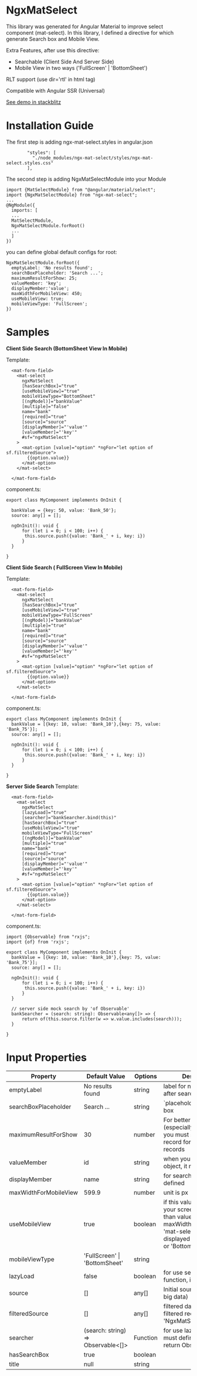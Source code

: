 # NgxMatSelect

This library was generated for Angular Material to improve select component (mat-select). In this library, I defined a
directive for <mat-select> which generate Search box and Mobile View.

Extra Features, after use this directive:

* Searchable (Client Side And Server Side)
* Mobile View in two ways ('FullScreen' | 'BottomSheet')

RLT support (use dir='rtl' in html tag)

Compatible with Angular SSR (Universal)

<a target="_blank" href="https://stackblitz.com/edit/ngx-mat-select?file=src/app/app.component.html">See demo in
stackblitz</a>

# Installation Guide

The first step is adding ngx-mat-select.styles in angular.json

            "styles": [
              "./node_modules/ngx-mat-select/styles/ngx-mat-select.styles.css"
            ],

The second step is adding NgxMatSelectModule into your Module

    import {MatSelectModule} from "@angular/material/select";
    import {NgxMatSelectModule} from "ngx-mat-select";
    ...
    @NgModule({
      imports: [
      ...
      MatSelectModule,
      NgxMatSelectModule.forRoot()
      ...
      ]
    })

you can define global default configs for root:

    NgxMatSelectModule.forRoot({
      emptyLabel: 'No results found';
      searchBoxPlaceholder: 'Search ...';
      maximumResultForShow: 25;
      valueMember: 'key';
      displayMember:'value';
      maxWidthForMobileView: 450;
      useMobileView: true;
      mobileViewType: 'FullScreen';
    })

# Samples

<b>Client Side Search  (BottomSheet View In Mobile)</b>

Template:

      <mat-form-field>
        <mat-select
          ngxMatSelect
          [hasSearchBox]="true"
          [useMobileView]="true"
          mobileViewType="BottomSheet"
          [(ngModel)]="bankValue"
          [multiple]="false"
          name="bank"
          [required]="true"
          [source]="source"
          [displayMember]="'value'"
          [valueMember]="'key'"
          #sf="ngxMatSelect"
        >
          <mat-option [value]="option" *ngFor="let option of sf.filteredSource">
            {{option.value}}
          </mat-option>
        </mat-select>
    
      </mat-form-field>

component.ts:

    export class MyComponent implements OnInit {

      bankValue = {key: 50, value: 'Bank_50'};
      source: any[] = [];

      ngOnInit(): void {
          for (let i = 0; i < 100; i++) {
           this.source.push({value: 'Bank_' + i, key: i})
          }
      }

    }

<b>Client Side Search ( FullScreen View In Mobile) </b>

Template:

      <mat-form-field>
        <mat-select
          ngxMatSelect
          [hasSearchBox]="true"
          [useMobileView]="true"
          mobileViewType="FullScreen"
          [(ngModel)]="bankValue"
          [multiple]="true"
          name="bank"
          [required]="true"
          [source]="source"
          [displayMember]="'value'"
          [valueMember]="'key'"
          #sf="ngxMatSelect"
        >
          <mat-option [value]="option" *ngFor="let option of sf.filteredSource">
            {{option.value}}
          </mat-option>
        </mat-select>
    
      </mat-form-field>

component.ts:

    export class MyComponent implements OnInit {
      bankValue = [{key: 10, value: 'Bank_10'},{key: 75, value: 'Bank_75'}];
      source: any[] = [];

      ngOnInit(): void {
          for (let i = 0; i < 100; i++) {
           this.source.push({value: 'Bank_' + i, key: i})
          }
      }

    }

<b>Server Side Search </b>
Template:

      <mat-form-field>
        <mat-select
          ngxMatSelect
          [lazyLoad]="true"
          [searcher]="bankSearcher.bind(this)"
          [hasSearchBox]="true"
          [useMobileView]="true"
          mobileViewType="FullScreen"
          [(ngModel)]="bankValue"
          [multiple]="true"
          name="bank"
          [required]="true"
          [source]="source"
          [displayMember]="'value'"
          [valueMember]="'key'"
          #sf="ngxMatSelect"
        >
          <mat-option [value]="option" *ngFor="let option of sf.filteredSource">
            {{option.value}}
          </mat-option>
        </mat-select>
    
      </mat-form-field>

component.ts:

    import {Observable} from "rxjs";
    import {of} from 'rxjs';

    export class MyComponent implements OnInit {
      bankValue = [{key: 10, value: 'Bank_10'},{key: 75, value: 'Bank_75'}];
      source: any[] = [];

      ngOnInit(): void {
          for (let i = 0; i < 100; i++) {
           this.source.push({value: 'Bank_' + i, key: i})
          }
      }

      // server side mock search by 'of Observable'
      bankSearcher = (search: string): Observable<any[]> => {
          return of(this.source.filter(w => w.value.includes(search)));
      }

    }

# Input Properties

<table >
<thead>
  <th>Property</th>
  <th>Default Value</th>
  <th>Options</th>
  <th>Description</th>
</thead>
<tbody>

  <tr>
    <td>emptyLabel</td>
    <td>No results found</td>
    <td>string</td>
    <td>label for no result found after search</td>
  </tr>

  <tr>
  <td>searchBoxPlaceholder</td>
  <td>Search ...</td>
  <td>string</td>
  <td>`placeholder` for search box</td>
  </tr>

  <tr>
  <td>maximumResultForShow</td>
  <td>30</td>
  <td>number</td>
  <td>
  For better performance (especially in mobile), you must set
  maximum record for showing the records
  </td>
  </tr>

  <tr>
  <td>valueMember</td>
  <td>id</td>
  <td>string</td>
  <td>when your value is an object, it must be defined</td>
  </tr>

  <tr>
  <td>displayMember</td>
  <td>name</td>
  <td>string</td>
  <td>for searching, it must be defined</td>
  </tr>

  <tr>
  <td>maxWidthForMobileView</td>
  <td>599.9</td>
  <td>number</td>
  <td>unit is px</td>
  </tr>

  <tr>
  <td>useMobileView</td>
  <td>true</td>
  <td>boolean</td>
  <td>if this value is true and your screen width is
  less than value of maxWidthForMobileView,
  'mat-select' Will be displayed in 'FullScreen' or 
  'Bottom Sheet'
</td>
  </tr>

<tr>
<td>mobileViewType</td>
<td>'FullScreen' | 'BottomSheet'</td>
<td>string</td>
<td></td>
</tr>

<tr>
<td>lazyLoad</td>
<td>false</td>
<td>boolean</td>
<td>for use searcher function, it must be true</td>
</tr>

<tr>
<td>source</td>
<td>[]</td>
<td>any[]</td>
<td>Initial source(it can be big data)</td>
</tr>

<tr>
<td>filteredSource</td>
<td>[]</td>
<td>any[]</td>
<td>filtered data(you receive filtered records from 'NgxMatSelect' directive)</td>
</tr>

<tr>
<td>searcher</td>
<td>(search: string) => Observable<[]></td>
<td>Function</td>
<td>for use lazy load you must define function that return ObserverOfArray</td>
</tr>

<tr>
<td>hasSearchBox</td>
<td>true</td>
<td>boolean</td>
<td></td>
</tr>

<tr>
<td>title</td>
<td>null</td>
<td>string</td>
<td></td>
</tr>

</tbody>
</table>

